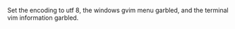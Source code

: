 Set the encoding to utf 8, the windows gvim menu garbled, and the terminal vim
information garbled.

